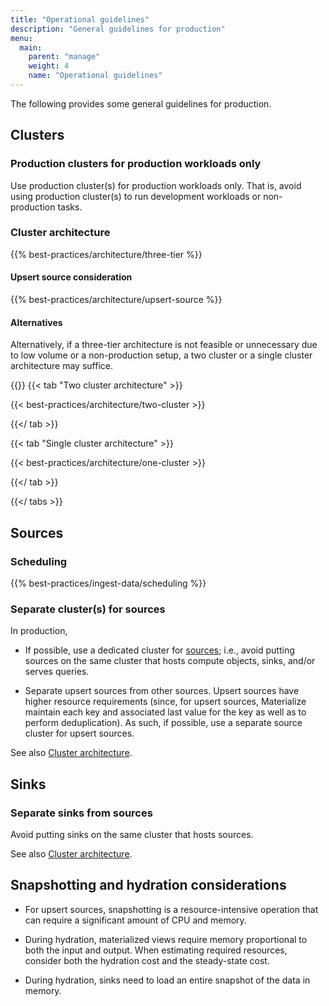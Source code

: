 ```yaml
---
title: "Operational guidelines"
description: "General guidelines for production"
menu:
  main:
    parent: "manage"
    weight: 4
    name: "Operational guidelines"
---
```


The following provides some general guidelines for production.

## Clusters

### Production clusters for production workloads only

Use production cluster(s) for production workloads only. That is, avoid using
production cluster(s) to run development workloads or non-production tasks.

### Cluster architecture

{{% best-practices/architecture/three-tier %}}

#### Upsert source consideration

{{% best-practices/architecture/upsert-source %}}

#### Alternatives

Alternatively, if a three-tier architecture is not feasible or unnecessary due
to low volume or a non-production setup, a two cluster or a single cluster
architecture may suffice.

{{<tabs>}}
{{< tab "Two cluster architecture" >}}

{{< best-practices/architecture/two-cluster >}}

{{</ tab >}}

{{< tab "Single cluster architecture" >}}

{{< best-practices/architecture/one-cluster >}}

{{</ tab >}}

{{</ tabs >}}

## Sources

### Scheduling

{{% best-practices/ingest-data/scheduling %}}

### Separate cluster(s) for sources

In production,

- If possible, use a dedicated cluster for [sources](/concepts/sources/); i.e.,
  avoid putting sources on the same cluster that hosts compute objects, sinks,
  and/or serves queries.

- Separate upsert sources from other sources. Upsert sources have higher
  resource requirements (since, for upsert sources, Materialize maintain each
  key and associated last value for the key as well as to perform
  deduplication). As such, if possible, use a separate source cluster for upsert
  sources.

See also [Cluster architecture](#cluster-architecture).

## Sinks

### Separate sinks from sources

Avoid putting sinks on the same cluster that hosts sources.

See also [Cluster architecture](#cluster-architecture).

## Snapshotting and hydration considerations

- For upsert sources, snapshotting is a resource-intensive operation that can
  require a significant amount of CPU and memory.

- During hydration, materialized views require memory proportional to both the
  input and output. When estimating required resources, consider both the
  hydration cost and the steady-state cost.

- During hydration, sinks need to load an entire snapshot of the data in memory.
